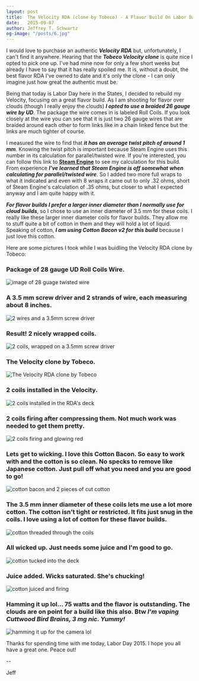 ```yaml
---
layout: post
title:  The Velocity RDA (clone by Tobeco) - A Flavor Build On Labor Day, 2015
date:   2015-09-07
author: Jeffrey T. Schwartz
og-image: "/posts/6.jpg"
---
```


I would love to purchase an authentic **_Velocity RDA_** but, unfortunately, I can't find it anywhere. Hearing that the **_Tobeco Velocity clone_** is quite nice I opted to pick one up. I've had mine now for only a few short weeks but already I have to say that it has really spoiled me. It is, without a doubt, the best flavor RDA I've owned to date and it's only the clone - I can only imagine just how great the authentic must be.

Being that today is Labor Day here in the States, I decided to rebuild my Velocity, focusing on a great flavor build. As I am shooting for flavor over clouds (though I really enjoy the clouds) **_I opted to use a braided 26 gauge wire by UD_**. The package the wire comes in is labeled Roll Coils. If you look closely at the wire you can see that it is just two 26 gauge wires that are braided around each other to form links like in a chain linked fence but the links are much tighter of course.

I measured the wire to find that **_it has an average twist pitch of around 1 mm_**. Knowing the twist pitch is important because Steam Engine uses this number in its calculation for parallel/twisted wire. If you're interested, you can follow this link to **[Steam Engine](//www.steam-engine.org/coil.asp?p=roundmulti&tp=1&s=dp&r=0.35&str=2&awg=26&id=3.5&ll=1)** to see my calculation for this build. From experience **_I've learned that Steam Engine is off somewhat when calculating for parallel/twisted wire_**. So I added two more full wraps to what it indicated and even with 8 wraps it came out to only .32 ohms, short of Steam Engine's calculation of .35 ohms, but closer to what I expected anyway and I am quite happy with it.

**_For flavor builds I prefer a larger inner diameter than I normally use for cloud builds_**, so I chose to use an inner diameter of 3.5 mm for these coils. I really like these larger inner diameter coils for flavor builds. They allow me to stuff quite a bit of cotton in them and they will hold a lot of liquid. Speaking of cotton, **_I am using Cotton Bacon v2 for this build_** because I just love this cotton.

Here are some pictures I took while I was buidling the Velocity RDA clone by Tobeco:

<div class="panel panel-default">
  <div class="panel-heading">
    <h3 class="panel-title">Package of 28 gauge UD Roll Coils Wire.</h3>
  </div>
  <div class="panel-body">
    <img class="img-responsive" src="{{ "/images/posts/1.jpg" | prepend: site.baseurl }}" alt="image of 28 guage twisted wire"/>
  </div>
</div>

<div class="panel panel-default">
  <div class="panel-heading">
    <h3 class="panel-title">A 3.5 mm screw driver and 2 strands of wire, each measuring about 8 inches.</h3>
  </div>
  <div class="panel-body">
    <img class="img-responsive" src="{{ "/images/posts/2.jpg" | prepend: site.baseurl }}" alt="2 wires and a 3.5mm screw driver"/>
  </div>
</div>

<div class="panel panel-default">
  <div class="panel-heading">
    <h3 class="panel-title">Result! 2 nicely wrapped coils.</h3>
  </div>
  <div class="panel-body">
    <img class="img-responsive" src="{{ "/images/posts/3.jpg" | prepend: site.baseurl }}" alt="2 coils, wrapped on a 3.5mm screw driver"/>
  </div>
</div>

<div class="panel panel-default">
  <div class="panel-heading">
    <h3 class="panel-title">The Velocity clone by Tobeco.</h3>
  </div>
  <div class="panel-body">
    <img class="img-responsive" src="{{ "/images/posts/4.jpg" | prepend: site.baseurl }}" alt="The Velocity RDA clone by Tobeco"/>
  </div>
</div>


<div class="panel panel-default">
  <div class="panel-heading">
    <h3 class="panel-title">2 coils installed in the Velocity.</h3>
  </div>
  <div class="panel-body">
    <img class="img-responsive" src="{{ "/images/posts/5.jpg" | prepend: site.baseurl }}" alt="2 coils installed in the RDA's deck"/>
  </div>
</div>

<div class="panel panel-default">
  <div class="panel-heading">
    <h3 class="panel-title">2 coils firing after compressing them. Not much work was needed to get them pretty.</h3>
  </div>
  <div class="panel-body">
    <img class="img-responsive" src="{{ "/images/posts/6.jpg" | prepend: site.baseurl }}" alt="2 coils firing and glowing red"/>
  </div>
</div>

<div class="panel panel-default">
  <div class="panel-heading">
    <h3 class="panel-title">Lets get to wicking. I love this Cotton Bacon. So easy to work with and the cotton is so clean. No specks to remove like Japanese cotton. Just pull off what you need and you are good to go!</h3>
  </div>
  <div class="panel-body">
    <img class="img-responsive" src="{{ "/images/posts/7.jpg" | prepend: site.baseurl }}" alt="cotton bacon and 2 pieces of cut cotton"/>
  </div>
</div>

<div class="panel panel-default">
  <div class="panel-heading">
    <h3 class="panel-title">The 3.5 mm inner diameter of these coils lets me use a lot more cotton. The cotton isn't tight or restricted. It fits just snug in the coils. I love using a lot of cotton for these flavor builds. </h3>
  </div>
  <div class="panel-body">
    <img class="img-responsive" src="{{ "/images/posts/8.jpg" | prepend: site.baseurl }}" alt="cotton threaded through the coils"/>
  </div>
</div>

<div class="panel panel-default">
  <div class="panel-heading">
    <h3 class="panel-title">All wicked up. Just needs some juice and I'm good to go.</h3>
  </div>
  <div class="panel-body">
    <img class="img-responsive" src="{{ "/images/posts/9.jpg" | prepend: site.baseurl }}" alt="cotton tucked into the deck"/>
  </div>
</div>

<div class="panel panel-default">
  <div class="panel-heading">
    <h3 class="panel-title">Juice added. Wicks saturated. She's chucking!</h3>
  </div>
  <div class="panel-body">
    <img class="img-responsive" src="{{ "/images/posts/10.jpg" | prepend: site.baseurl }}" alt="cotton juiced and firing"/>
  </div>
</div>

<div class="panel panel-default">
  <div class="panel-heading">
    <h3 class="panel-title">Hamming it up lol... 75 watts and the flavor is outstanding. The clouds are on point for a build like this also. Btw <strong><i>I'm vaping Cuttwood Bird Brains, 3 mg nic. Yummy!</i></strong></h3>
  </div>
  <div class="panel-body">
    <img class="img-responsive" src="{{ "/images/posts/11.jpg" | prepend: site.baseurl }}" alt="hamming it up for the camera lol"/>
  </div>
</div>

Thanks for spending time with me today, Labor Day 2015. I hope you all have a great one. Peace out!

--

Jeff
